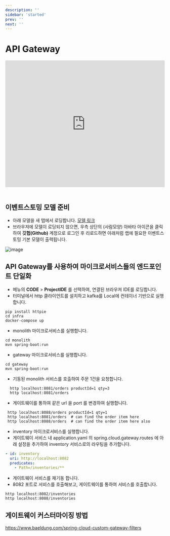 ```yaml
---
description: ''
sidebar: 'started'
prev: ''
next: ''
---
```


# API Gateway

<div style = "height:400px; object-fit: cover;">
<iframe style = "width:100%; height:100%;" src="https://www.youtube.com/embed/iryE02FaKMo" title="YouTube video player" frameborder="0" allow="accelerometer; autoplay; clipboard-write; encrypted-media; gyroscope; picture-in-picture" allowfullscreen></iframe>
</div><br>

## 이벤트스토밍 모델 준비

- 아래 모델을 새 탭에서 로딩합니다.
[모델 링크](https://www.msaez.io/#/storming/lab-shop-gateway)
- 브라우져에 모델이 로딩되지 않으면, 우측 상단의 (사람모양) 아바타 아이콘을 클릭하여 **깃헙(Github)** 계정으로 로그인 후 리로드하면 아래처럼 랩에 필요한 이벤트스토밍 기본 모델이 출력됩니다.   

![image](https://github.com/acmexii/demo/assets/35618409/39ccf71e-3977-4093-9bae-7c2a1254d710)


## API Gateway를 사용하여 마이크로서비스들의 엔드포인트 단일화

- 메뉴의 **CODE** > **ProjectIDE** 를 선택하여, 연결된 브라우져 IDE를 로딩합니다.
- 터미널에서 http 클라이언트를 설치하고 kafka를 Local에 컨테이너 기반으로 실행합니다.
```
pip install httpie
cd infra
docker-compose up
```

- monolith 마이크로서비스를 실행합니다.
```
cd monolith
mvn spring-boot:run
```

- gateway 마이크로서비스를 실행합니다.
```
cd gateway
mvn spring-boot:run
```

- 기동된 monolith 서비스를 호출하여 주문 1건을 요청합니다.
```
  http localhost:8081/orders productId=1 qty=3
  http localhost:8081/orders
```
    
- 게이트웨이를 통하여 같은 url 을 port 를 변경하여 실행합니다.
```
 http localhost:8088/orders productId=1 qty=1
 http localhost:8081/orders  # can find the order item here
 http localhost:8088/orders  # can find the order item here also
```
  
- inventory 마이크로서비스를 실행합니다.
- 게이트웨이 서비스 내 application.yaml 의 spring.cloud.gateway.routes 에 아래 설정을 추가하여 inventory 서비스로의 라우팅을 추가합니다.
```yaml
- id: inventory
  uri: http://localhost:8082
  predicates:
    - Path=/inventories/** 
```

- 게이트웨이 서비스를 재기동 합니다.
- 8082 포트로 서비스를 호출해보고, 게이트웨이를 통하여 서비스를 호출합니다.  
```
http localhost:8082/inventories
http localhost:8088/inventories
```

## 게이트웨이 커스터마이징 방법
https://www.baeldung.com/spring-cloud-custom-gateway-filters